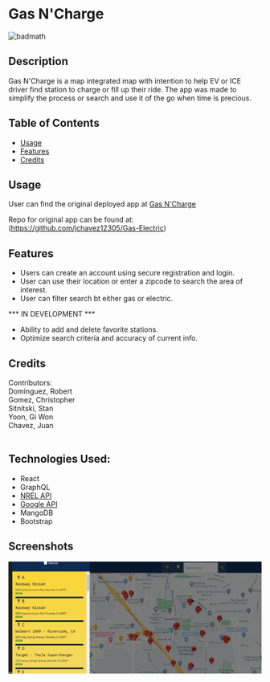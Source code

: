 # Gas N'Charge
![badmath](https://img.shields.io/github/languages/top/lernantino/badmath)

## Description

Gas N'Charge is a map integrated map with intention to help EV or ICE driver find station to charge or fill up their ride. The app was made to simplify the process or search and use it of the go when time is precious.  



## Table of Contents

- [Usage](#usage)
- [Features](#features)
- [Credits](#credits)

## Usage

User can find the original deployed app at [Gas N'Charge](https://gasncharge.herokuapp.com/)

Repo for original app can be found at: (https://github.com/jchavez12305/Gas-Electric)

## Features 
- Users can create an account using secure registration and login.
- User can use their location or enter a zipcode to search the area of interest. 
- User can filter search bt either gas or electric. 

*** IN DEVELOPMENT ***
- Ability to add and delete favorite stations. 
- Optimize search criteria and accuracy of current info. 

## Credits

Contributors:<br>
Dominguez, Robert <br>
Gomez, Christopher <br>
Sitnitski, Stan <br>
Yoon, Gi Won <br>
Chavez, Juan 
<br>
<br>

## Technologies Used:
- React
- GraphQL
- [NREL API](https://developer.nrel.gov/docs/transportation/alt-fuel-stations-v1/all/)
- [Google API](https://developers.google.com/maps/documentation/javascript/supported_types)
- MangoDB
- Bootstrap

## Screenshots
![Gas N'Charge](./client/src/assets/images/image_screenshot.png)